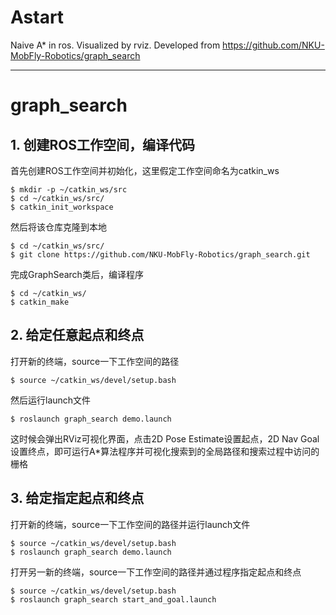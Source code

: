 # Astart
Naive A* in ros. Visualized by rviz. Developed from https://github.com/NKU-MobFly-Robotics/graph_search

---
# graph_search
## 1. 创建ROS工作空间，编译代码
首先创建ROS工作空间并初始化，这里假定工作空间命名为catkin_ws
```
$ mkdir -p ~/catkin_ws/src
$ cd ~/catkin_ws/src/
$ catkin_init_workspace
```
然后将该仓库克隆到本地
```
$ cd ~/catkin_ws/src/
$ git clone https://github.com/NKU-MobFly-Robotics/graph_search.git
```
完成GraphSearch类后，编译程序
```
$ cd ~/catkin_ws/
$ catkin_make
```

## 2. 给定任意起点和终点
打开新的终端，source一下工作空间的路径
```
$ source ~/catkin_ws/devel/setup.bash
```

然后运行launch文件
```
$ roslaunch graph_search demo.launch
```

这时候会弹出RViz可视化界面，点击2D Pose Estimate设置起点，2D Nav Goal设置终点，即可运行A*算法程序并可视化搜索到的全局路径和搜索过程中访问的栅格

## 3. 给定指定起点和终点
打开新的终端，source一下工作空间的路径并运行launch文件
```
$ source ~/catkin_ws/devel/setup.bash
$ roslaunch graph_search demo.launch
```
打开另一新的终端，source一下工作空间的路径并通过程序指定起点和终点
```
$ source ~/catkin_ws/devel/setup.bash
$ roslaunch graph_search start_and_goal.launch
```
